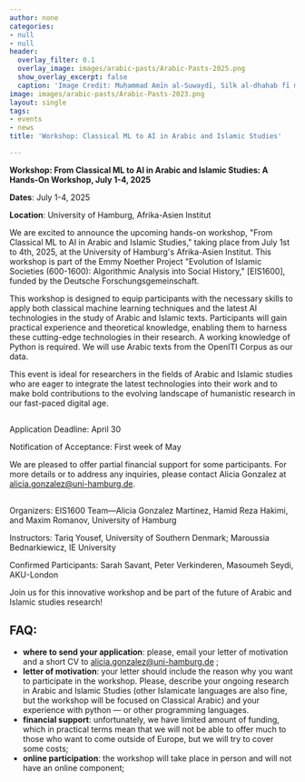 ```yaml
---
author: none
categories:
- null
- null
header:
  overlay_filter: 0.1
  overlay_image: images/arabic-pasts/Arabic-Pasts-2025.png
  show_overlay_excerpt: false
  caption: 'Image Credit: Muḥammad Amīn al-Suwaydī, Silk al-dhahab fī maʿrifat qabāʾil al-ʿArab, BnF Arabe 6199, 33v (part)'
image: images/arabic-pasts/Arabic-Pasts-2023.png
layout: single
tags:
- events
- news
title: 'Workshop: Classical ML to AI in Arabic and Islamic Studies'

---
```



**Workshop: From Classical ML to AI in Arabic and Islamic Studies: A Hands-On Workshop, July 1-4, 2025**

**Dates**: July 1-4, 2025

**Location**: University of Hamburg, Afrika-Asien Institut

We are excited to announce the upcoming hands-on workshop, "From Classical ML to AI in Arabic and Islamic Studies," taking place from July 1st to 4th, 2025, at the University of Hamburg's Afrika-Asien Institut. This workshop is part of the Emmy Noether Project "Evolution of Islamic Societies (600-1600): Algorithmic Analysis into Social History," [EIS1600], funded by the Deutsche Forschungsgemeinschaft.

This workshop is designed to equip participants with the necessary skills to apply both classical machine learning techniques and the latest AI technologies in the study of Arabic and Islamic texts. Participants will gain practical experience and theoretical knowledge, enabling them to harness these cutting-edge technologies in their research. A working knowledge of Python is required. We will use Arabic texts from the OpenITI Corpus as our data.

This event is ideal for researchers in the fields of Arabic and Islamic studies who are eager to integrate the latest technologies into their work and to make bold contributions to the evolving landscape of humanistic research in our fast-paced digital age.

##
Application Deadline: April 30

Notification of Acceptance: First week of May

We are pleased to offer partial financial support for some participants. For more details or to address any inquiries, please contact Alicia Gonzalez at [alicia.gonzalez@uni-hamburg.de](alicia.gonzalez@uni-hamburg.de).

##
Organizers: EIS1600 Team—Alicia Gonzalez Martinez, Hamid Reza Hakimi, and Maxim Romanov, University of Hamburg

Instructors: Tariq Yousef, University of Southern Denmark; Maroussia Bednarkiewicz, IE University

Confirmed Participants: Sarah Savant, Peter Verkinderen, Masoumeh Seydi, AKU-London

Join us for this innovative workshop and be part of the future of Arabic and Islamic studies research!

## FAQ:

- **where to send your application**: please, email your letter of motivation and a short CV to [alicia.gonzalez@uni-hamburg.de](alicia.gonzalez@uni-hamburg.de) ;
- **letter of motivation**: your letter should include the reason why you want to participate in the workshop. Please, describe your ongoing research in Arabic and Islamic Studies (other Islamicate languages are also fine, but the workshop will be focused on Classical Arabic) and your experience with python — or other programming languages.
- **financial support**: unfortunately, we have limited amount of funding, which in practical terms mean that we will not be able to offer much to those who want to come outside of Europe, but we will try to cover some costs;
- **online participation**: the workshop will take place in person and will not have an online component;
